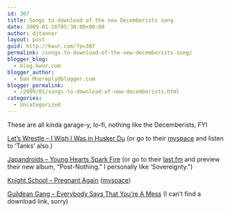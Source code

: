 ```yaml
---
id: 307
title: Songs to download of the new Decemberists song
date: 2009-01-16T05:30:00+00:00
author: djtanner
layout: post
guid: http://kwur.com/?p=307
permalink: /songs-to-download-of-the-new-decemberists-song/
blogger_blog:
  - blog.kwur.com
blogger_author:
  - Dan Mnoreply@blogger.com
blogger_permalink:
  - /2009/01/songs-to-download-of-new-decemberists.html
categories:
  - Uncategorized
---
```

<div class="pf-content">
  <p>
    These are all kinda garage-y, lo-fi, nothing like the Decemberists, FYI
  </p>
  
  <p>
    <a href="http://hypem.com/search/let%27s%20wrestle%20i%20wish%20i%20was%20in%20husker%20du/1/">Let&#8217;s Wrestle &#8211; I Wish I Was in Husker Du</a> (or go to their <a href="http://www.myspace.com/letsfuckingwrestle">myspace</a> and listen to &#8216;Tanks&#8217; also.)
  </p>
  
  <p>
    <a href="http://www.pitchforkmedia.com/node/148320">Japandroids &#8211; Young Hearts Spark Fire</a> (or go to their <a href="http://www.last.fm/music/Japandroids">last.fm</a> and preview their new album, &#8220;Post-Nothing.&#8221; I personally like &#8216;Sovereignty.&#8221;)
  </p>
  
  <p>
    <a href="http://jangle-pop.blogspot.com/2008/10/knight-schoolthe-muslims.html">Knight School &#8211; Pregnant Again</a> (<a href="http://www.myspace.com/knightschoolmusic">myspace</a>)
  </p>
  
  <p>
    <a href="http://www.myspace.com/guildeangang">Guildean Gang &#8211; Everybody Says That You&#8217;re A Mess</a> (I can&#8217;t find a download link, sorry)
  </p>
</div>
